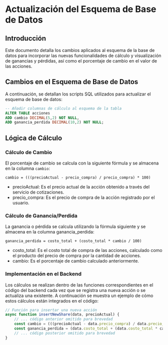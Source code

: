 # Actualización del Esquema de Base de Datos

## Introducción

Este documento detalla los cambios aplicados al esquema de la base de datos para incorporar las nuevas funcionalidades de cálculo y visualización de ganancias y pérdidas, así como el porcentaje de cambio en el valor de las acciones.

## Cambios en el Esquema de Base de Datos
A continuación, se detallan los scripts SQL utilizados para actualizar el esquema de base de datos:

```sql
-- Añadir columnas de cálculo al esquema de la tabla
ALTER TABLE acciones
ADD cambio DECIMAL(5,2) NOT NULL,
ADD ganancia_perdida DECIMAL(10,2) NOT NULL;
```

## Lógica de Cálculo

### Cálculo de Cambio

El porcentaje de cambio se calcula con la siguiente fórmula y se almacena en la columna `cambio`:

```plaintext
cambio = (((precioActual - precio_compra) / precio_compra) * 100)
```
- precioActual: Es el precio actual de la acción obtenido a través del servicio de cotizaciones.
- precio_compra: Es el precio de compra de la acción registrado por el usuario.

### Cálculo de Ganancia/Perdida
La ganancia o pérdida se calcula utilizando la fórmula siguiente y se almacena en la columna ganancia_perdida:

```plaintext
ganancia_perdida = costo_total + (costo_total * cambio / 100)
```
- costo_total: Es el costo total de compra de las acciones, calculado como el producto del precio de compra por la cantidad de acciones.
- cambio: Es el porcentaje de cambio calculado anteriormente.

### Implementación en el Backend
Los cálculos se realizan dentro de las funciones correspondientes en el código del backend cada vez que se registra una nueva acción o se actualiza una existente. A continuación se muestra un ejemplo de cómo estos cálculos están integrados en el código:

```javascript
// Función para insertar una nueva acción
async function insertNewShare(data, precioActual) {
    // ... código anterior omitido para brevedad
    const cambio = (((precioActual - data.precio_compra) / data.precio_compra) * 100).toFixed(2);
    const ganancia_perdida = (data.costo_total + (data.costo_total * cambio / 100)).toFixed(2);
    // ... código posterior omitido para brevedad
}
```